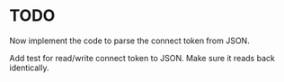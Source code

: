 # TODO

Now implement the code to parse the connect token from JSON.

Add test for read/write connect token to JSON. Make sure it reads back identically.
